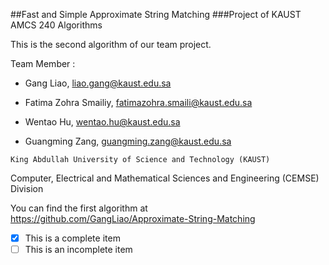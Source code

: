 ##Fast and Simple Approximate String Matching
###Project of KAUST AMCS 240 Algorithms

This is the second algorithm of our team project. 

Team Member :

* Gang Liao, liao.gang@kaust.edu.sa

* Fatima Zohra Smailiy, fatimazohra.smaili@kaust.edu.sa

* Wentao Hu, wentao.hu@kaust.edu.sa

* Guangming Zang, guangming.zang@kaust.edu.sa

`King Abdullah University of Science and Technology (KAUST)`

Computer, Electrical and Mathematical Sciences and Engineering (CEMSE) Division

You can find the first algorithm at https://github.com/GangLiao/Approximate-String-Matching
- [x] This is a complete item
- [ ] This is an incomplete item
